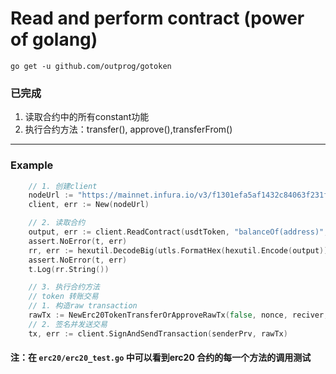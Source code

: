 # Read and perform contract (power of golang)

`go get -u github.com/outprog/gotoken`
### 已完成
1. 读取合约中的所有constant功能
2. 执行合约方法：transfer(), approve(),transferFrom()

---
### Example 
```go
    // 1. 创建client
    nodeUrl := "https://mainnet.infura.io/v3/f1301efa5af1432c84063f231f08f920" // 测试可以，别乱用
    client, err := New(nodeUrl)

    // 2. 读取合约
    output, err := client.ReadContract(usdtToken, "balanceOf(address)", addr.Hex())
    assert.NoError(t, err)
    rr, err := hexutil.DecodeBig(utls.FormatHex(hexutil.Encode(output)))
    assert.NoError(t, err)
    t.Log(rr.String())

    // 3. 执行合约方法
    // token 转账交易
	// 1. 构造raw transaction
	rawTx := NewErc20TokenTransferOrApproveRawTx(false, nonce, reciver, tokenAddress, gasLimit, gasPrice, tokenAmount)
	// 2. 签名并发送交易
	tx, err := client.SignAndSendTransaction(senderPrv, rawTx)

```
#### 注：在 `erc20/erc20_test.go` 中可以看到erc20 合约的每一个方法的调用测试
